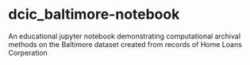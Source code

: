 # dcic_baltimore-notebook
An educational jupyter notebook demonstrating computational archival methods on the Baltimore dataset created from records of Home Loans Corperation  

